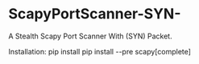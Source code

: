 # ScapyPortScanner-SYN-
A Stealth Scapy Port Scanner With (SYN) Packet.


Installation: pip install pip install --pre scapy[complete]
